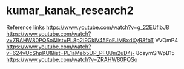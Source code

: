 # kumar_kanak_research2
Reference links
https://www.youtube.com/watch?v=g_22EUfibJ8
https://www.youtube.com/watch?v=ZRAHW80PQSo&list=PL8p2I9GklV45FoEJM8xdXyR8fbT
VVQmP4
https://www.youtube.com/watch?v=624vUcShpKU&list=PL1aMeb5UP_PFUJm2uD4j-
8osymSiWpB15
https://www.youtube.com/watch?v=ZRAHW80PQSo
